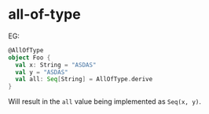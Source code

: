 # all-of-type

 EG:

 ```scala
 @AllOfType
 object Foo {
   val x: String = "ASDAS"
   val y = "ASDAS"
   val all: Seq[String] = AllOfType.derive
 }
 ```

 Will result in the `all` value being implemented as `Seq(x, y)`.
